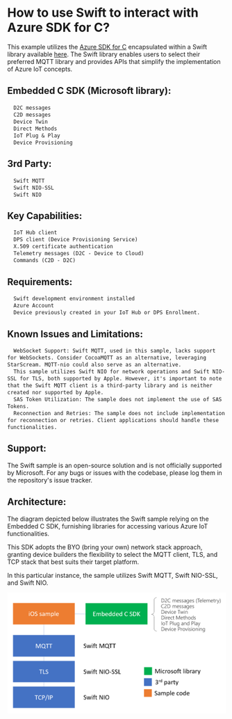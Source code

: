 # How to use Swift to interact with Azure SDK for C?
This example utilizes the [Azure SDK for C](https://github.com/Azure/azure-sdk-for-c) encapsulated within a Swift library available [here](https://github.com/Azure-Samples/azure-sdk-for-c-swift). The Swift library enables users to select their preferred MQTT library and provides APIs that simplify the implementation of Azure IoT concepts.

## Embedded C SDK (Microsoft library):
      D2C messages
      C2D messages
      Device Twin
      Direct Methods
      IoT Plug & Play
      Device Provisioning

## 3rd Party:
      Swift MQTT
      Swift NIO-SSL
      Swift NIO
  
## Key Capabilities:
      IoT Hub client
      DPS client (Device Provisioning Service)
      X.509 certificate authentication
      Telemetry messages (D2C - Device to Cloud)
      Commands (C2D - D2C)

## Requirements:
      Swift development environment installed
      Azure Account
      Device previously created in your IoT Hub or DPS Enrollment.

## Known Issues and Limitations:
      WebSocket Support: Swift MQTT, used in this sample, lacks support for WebSockets. Consider CocoaMQTT as an alternative, leveraging StarScream. MQTT-nio could also serve as an alternative.
      This sample utilizes Swift NIO for network operations and Swift NIO-SSL for TLS, both supported by Apple. However, it's important to note that the Swift MQTT client is a third-party library and is neither created nor supported by Apple.
      SAS Token Utilization: The sample does not implement the use of SAS Tokens.
      Reconnection and Retries: The sample does not include implementation for reconnection or retries. Client applications should handle these functionalities.

## Support:
The Swift sample is an open-source solution and is not officially supported by Microsoft. For any bugs or issues with the codebase, please log them in the repository's issue tracker.

## Architecture:
The diagram depicted below illustrates the Swift sample relying on the Embedded C SDK, furnishing libraries for accessing various Azure IoT functionalities.

This SDK adopts the BYO (bring your own) network stack approach, granting device builders the flexibility to select the MQTT client, TLS, and TCP stack that best suits their target platform.

In this particular instance, the sample utilizes Swift MQTT, Swift NIO-SSL, and Swift NIO.

![Architecture](https://github.com/forynski/iOS-Azure-IoT-SDK-DPS-App/blob/main/resources/architecture.png)
